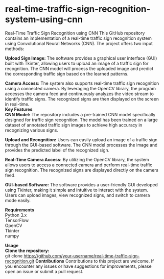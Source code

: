 # real-time-traffic-sign-recognition-system-using-cnn
Real-Time Traffic Sign Recognition using CNN
This GitHub repository contains an implementation of a real-time traffic sign recognition system using Convolutional Neural Networks (CNN). The project offers two input methods:

**Upload Sign Image:** The software provides a graphical user interface (GUI) built with Tkinter, allowing users to upload an image of a traffic sign for recognition. The CNN model will process the uploaded image and predict the corresponding traffic sign based on the learned patterns.

**Camera Access:** The system also supports real-time traffic sign recognition using a connected camera. By leveraging the OpenCV library, the program accesses the camera feed and continuously analyzes the video stream to identify traffic signs. The recognized signs are then displayed on the screen in real-time.      
**Key Features**        
**CNN Model:** The repository includes a pre-trained CNN model specifically designed for traffic sign recognition. The model has been trained on a large dataset of annotated traffic sign images to achieve high accuracy in recognizing various signs.      

**Upload and Recognition:** Users can easily upload an image of a traffic sign through the GUI-based software. The CNN model processes the image and provides the predicted label of the recognized sign.      

**Real-Time Camera Access:** By utilizing the OpenCV library, the system allows users to access a connected camera and perform real-time traffic sign recognition. The recognized signs are displayed directly on the camera feed.      

**GUI-based Software:**  The software provides a user-friendly GUI developed using Tkinter, making it simple and intuitive to interact with the system. Users can upload images, view recognized signs, and switch to camera mode easily.      

      
**Requirements**      
Python 3.x      
TensorFlow      
OpenCV      
Tkinter        
numpy      

**Usage**  
**Clone the repository:**  
git clone https://github.com/your-username/real-time-traffic-sign-recognition.git
**Contributions**
Contributions to this project are welcome. If you encounter any issues or have suggestions for improvements, please open an issue or submit a pull request.

